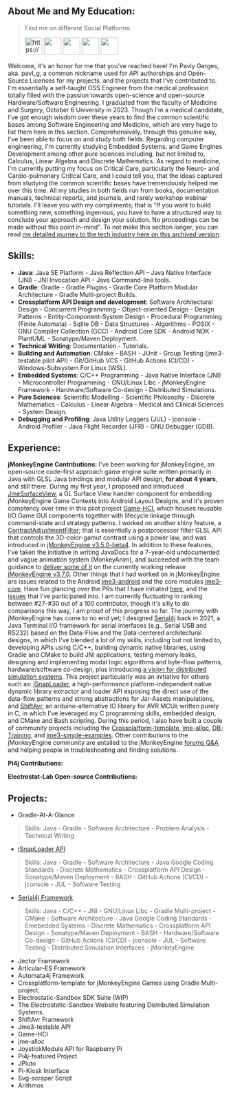 ## About Me and My Education:
> Find me on different Social Platforms:
> 
> [<img src="https://github.com/user-attachments/assets/ab0831f0-2421-4dd6-83d0-429ef1d6f711" alt="https://github.com/pavly-gerges" width="40" height="40">](https://github.com/pavly-gerges)
> [<img src="https://github.com/user-attachments/assets/bf2a39df-8fed-4c01-9653-b724b14145b7" width="40" height="40">](https://www.youtube.com/@pavlg3944)
> [<img src="https://user-images.githubusercontent.com/60224159/180645937-40c0954c-03f4-4807-8063-7cd6ca917a7b.svg" width="40" height="40">](https://www.linkedin.com/in/pavly-gerges-420b81228/)
> [<img src="https://user-images.githubusercontent.com/60224159/180646113-6531aec4-66bc-44d8-9ba5-d1857e87359a.svg" width="40" height="40">](https://twitter.com/g_pavl)
> [<img src="https://user-images.githubusercontent.com/60224159/181487461-63226149-2870-4446-a954-b4112a5cb26c.svg" width="40" height="40">](https://mail.google.com/mail/u/0/?fs=1&to=pepogerges33@gmail.com&su=SUBJECT&body=BODY&bcc=&tf=cm)

Welcome, it's an honor for me that you've reached here! I'm Pavly Gerges, aka. pavl_g, a common nickname used for API authorships and Open-Source Licenses for my projects, and the projects that I've contributed to. I'm essentially a self-taught OSS Engineer from the medical profession totally filled with the passion towards open-science and open-source Hardware/Software Engineering. I graduated from the faculty of Medicine and Surgery, October 6 University in 2023. Though I'm a medical candidate, I've got enough wisdom over these years to find the common scientific bases among Software Engineering and Medicine, which are very huge to list them here in this section. Comprehensively, through this genuine way, I've been able to focus on and study both fields. Regarding computer engineering, I'm currently studying Embedded Systems, and Game Engines Development among other pure sciences including, but not limited to, Calculus, Linear Algebra and Discrete Mathematics. As regard to medicine, I'm currently putting my focus on Critical Care, particularly the Neuro- and Cardio-pulmonary Critical Care, and I could tell you, that the ideas captured from studying the common scientific bases have tremendously helped me over this time. All my studies in both fields run from books, documentation manuals, technical reports, and journals, and rarely workshop webinar tutorials. I'll leave you with my compliments; that is "If you want to build something new, something ingenious, you have to have a structured way to conclude your approach and design your solution. No proceedings can be made without this point in-mind". To not make this section longer, you can read [my detailed journey to the tech industry here on this archived version](https://github.com/pavly-gerges/pavly-gerges/blob/main/resume/archived.md#my-journey-to-the-tech-industry).

## Skills:
- **Java**: Java SE Platform - Java Reflection API - Java Native Interface (JNI) - JNI Invocation API - Java Command-line tools.
- **Gradle**: Gradle - Gradle Plugins - Gradle Core Platform Modular Architecture - Gradle Multi-project Builds.
- **Crossplatform API Design and development**: Software Architectural Design - Concurrent Programming - Object-oriented Design - Design Patterns - Entity-Component-System Design - Procedural Programming (Finite Automata) - Sqlite DB - Data Structures - Algorithms - POSIX - GNU Compiler Collection (GCC) - Android Core SDK - Android NDK - PlantUML - Sonatype/Maven Deployment.
- **Technical Writing**: Documentation - Tutorials.
- **Building and Automation**: CMake - BASH - JUnit - Group Testing (jme3-testable pilot API) - Git/GitHub VCS - GitHub Actions (CI/CD) - Windows-Subsystem For Linux (WSL).
- **Embedded Systems**: C/C++ Programming - Java Native Interface (JNI) - Microcontroller Programming - GNU/Linux Libc - jMonkeyEngine Framework - Hardware/Software Co-design - Distributed Simulations.
- **Pure Sciences**: Scientific Modelling - Scientific Philosophy - Discrete Mathematics - Calculus - Linear Algebra - Medical and Clinical Sciences - System Design.
- **Debugging and Profiling**: Java Utility Loggers (JUL) - jconsole - Android Profiler - Java Flight Recorder (JFR) - GNU Debugger (GDB).

## Experience:
**jMonkeyEngine Contributions:** I've been working for jMonkeyEngine, an open-source code-first approach game engine suite written primarily in Java with GLSL Java bindings and modular API design, **for about 4 years**, and still there. During my first year, I proposed and introduced [JmeSurfaceView](https://github.com/jMonkeyEngine/jmonkeyengine/tree/master/jme3-android/src/main/java/com/jme3/view/surfaceview), a GL Surface View handler component for embedding jMonkeyEngine Game Contexts into Android Layout Designs, and it's proven comptency over time in this pilot project [Game-HCI](https://github.com/Electrostat-Lab/Game-HCI), which houses reusable I/O Game GUI components together with lifecycle linkage through command-state and strategy patterns. I worked on another shiny feature, a [ContrastAdjustmentFilter](https://github.com/jMonkeyEngine/jmonkeyengine/blob/master/jme3-effects/src/main/java/com/jme3/post/filters/ContrastAdjustmentFilter.java); that is essentially a postprocessor filter GLSL API that controls the 3D-color-gamut contrast using a power law, and was introduced in [jMonkeyEngine v3.5.0-beta4](https://github.com/jMonkeyEngine/jmonkeyengine/releases/tag/v3.5.0-beta4). In addition to these features, I've taken the initiative in writing JavaDocs for a 7-year-old undocumented and vague animation system (MonkeyAnim), and succeeded with the team guidance to [deliver some of it](https://github.com/jMonkeyEngine/jmonkeyengine/pulls?q=is%3Apr+com.jme3.anim+is%3Aclosed+author%3Apavly-gerges) on the currently working release [jMonkeyEngine v3.7.0](https://github.com/jMonkeyEngine/jmonkeyengine/releases/tag/v3.7.0-alpha1). Other things that I had worked on in jMonkeyEngine are issues related to the Android [jme3-android](https://github.com/jMonkeyEngine/jmonkeyengine/commits/master/jme3-android?author=pavly-gerges) and the core modules [jme3-core](https://github.com/jMonkeyEngine/jmonkeyengine/commits/master/jme3-core?author=pavly-gerges). Have fun glancing over the PRs that I have initiated [here](https://github.com/jMonkeyEngine/jmonkeyengine/commits?author=pavly-gerges), and the [issues](https://github.com/jMonkeyEngine/jmonkeyengine/issues?q=is%3Aissue+Scrappers+is%3Aopen) that I've participated into. I am currently fluctuating in ranking between #27-#30 out of a 100 contributor, though it's silly to do comparisons this way, I am proud of this progress so far. The journey with jMonkeyEngine has come to no end yet; I designed [Serial4j](https://github.com/Electrostat-Lab/Serial4j) back in 2021, a Java Terminal I/O framework for serial interfaces (e.g., Serial USB and RS232) based on the Data-Flow and the Data-centered architectural designs, in which I've blended a lot of my skills, including but not limited to, developing APIs using C/C++, building dynamic native libraries, using Gradle and CMake to build JNI applications, testing memory leaks, designing and implementing modal logic algorithms and byte-flow patterns, hardware/software co-design, plus introducing [a vision for distributed simulation systems](https://www.youtube.com/watch?v=4GFGsH4eyJs&t=235s). This project particularly was an initiative for others such as: [jSnapLoader](https://github.com/Electrostat-Lab/jSnapLoader/), a high-performance platform-independent native dynamic library extractor and loader API exposing the direct use of the data-flow patterns and strong abstractions for Jar-Assets manipulations, and [ShiftAvr](https://github.com/Electrostat-Lab/ShiftAvr/), an arduino-alternative IO library for AVR MCUs written purely in C, in which I've leveraged my C programming skills, embedded design, and CMake and Bash scripting. During this period, I also have built a couple of community projects including the [Crossplatform-template](https://github.com/Electrostat-Lab/Cross-platform-template), [jme-alloc](https://github.com/Electrostat-Lab/jme-alloc), [DB-Training](https://github.com/Electrostat-Lab/DBTraining), and [jme3-simple-examples](https://github.com/Electrostat-Lab/jme3-Simple-Examples). Other contributions to the jMonkeyEngine community are entailed to the jMonkeyEngine [forums Q&A](https://hub.jmonkeyengine.org/u/pavl_g/activity) and helping people in troubleshooting and finding solutions.

**Pi4j Contributions:**

**Electrostat-Lab Open-source Contributions:**

## Projects:
* Gradle-At-A-Glance
> Skills: Java - Gradle - Software Architecture - Problem Analysis - Technical Writing

* [jSnapLoader API](https://github.com/Electrostat-Lab/jSnapLoader/)
> Skills: Java - Gradle - Software Architecture - Java Google Coding Standards - Discrete Mathematics - Crossplatform API Design - Sonatype/Maven Deployment - BASH - GitHub Actions (CI/CD) - jconsole - JUL - Software Testing

* [Serial4j Framework](https://github.com/Electrostat-Lab/Serial4j)
> Skills: Java - C/C++ - JNI - GNU/Linux Libc - Gradle Multi-project - CMake - Software Architecture - Java Google Coding Standards - Emebedded Systems - Discrete Mathematics - Crossplatform API Design - Sonatype/Maven Deployment - BASH - Hardware/Software Co-design - GitHub Actions (CI/CD) - jconsole - JUL - Software Testing - Distributed Simulation Interfaces - jMonkeyEngine 

* Jector Framework
* Articular-ES Framework
* Automata4j Framework
* Crossplatform-template for jMonkeyEngine Games using Gradle Multi-project.
* Electrostatic-Sandbox SDK Suite (WIP)
* The Electrostatic-Sandbox Website featuring Distributed Simulation Systems.
* ShiftAvr Framework 
* Jme3-testable API
* Game-HCI
* jme-alloc
* JoystickModule API for Raspberry Pi
* Pi4j-featured Project
* JPluto 
* Pi-Kiosk Interface
* Svg-scraper Script
* Arithmos
